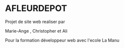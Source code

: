 ﻿# AFLEURDEPOT


Projet de site web realiser par

Marie-Ange , Christopher et Ali

Pour la formation développeur web avec l'ecole La Manu
